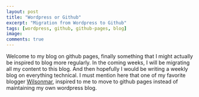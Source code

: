 ```yaml
---
layout: post
title: "Wordpress or Github"
excerpt: "Migration from Wordpress to Github"
tags: [wordpress, github, github-pages, blog]
image:
comments: true
---
```

Welcome to my blog on github pages, finally something that I might actually be inspired to blog more regularly. 
In the coming weeks, I will be migrating all my content to this blog. And then hopefully I would be writing a weekly blog on everything technical.
I must mention here that one of my favorite blogger <a target="_blank" href="https://wilsonmar.github.io/">Wilsonmar</a>, inspired to me to move to github pages instead of maintaining my own wordpress blog.
